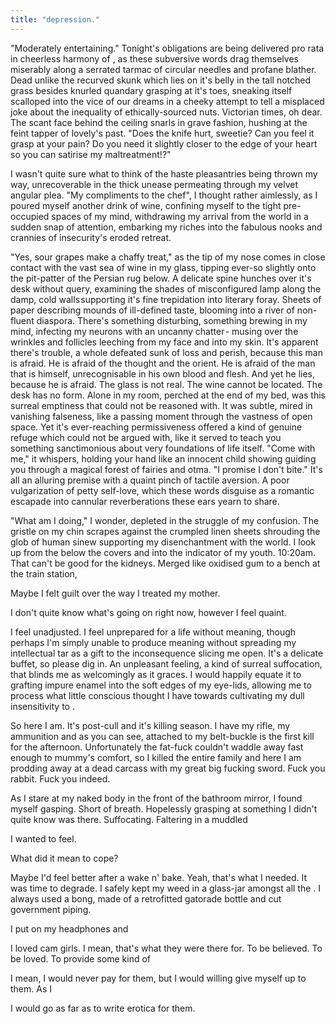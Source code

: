 ```yaml
---
title: "depression."
---
```


<!-- Self-perceived reality -->

"Moderately entertaining." Tonight's obligations are being delivered pro rata in cheerless harmony of , as these subversive words drag themselves miserably along a serrated tarmac of circular needles and profane blather. Dead unlike the recurved skunk which lies on it's belly in the tall notched grass besides knurled quandary grasping at it's toes, sneaking itself scalloped into the vice of our dreams in a cheeky attempt to tell a misplaced joke about the inequality of ethically-sourced nuts. Victorian times, oh dear. The scant face behind the ceiling snarls in grave fashion, hushing at the feint tapper of lovely's past. "Does the knife hurt, sweetie? Can you feel it grasp at your pain? Do you need it slightly closer to the edge of your heart so you can satirise my maltreatment!?"

I wasn't quite sure what to think of the haste pleasantries being thrown my way, unrecoverable in the thick unease permeating through my velvet angular plea. "My compliments to the chef", I thought rather aimlessly, as I poured myself another drink of wine, confining myself to the tight pre-occupied spaces of my mind, withdrawing my arrival from the world in a sudden snap of attention, embarking my riches into the fabulous nooks and crannies of insecurity's eroded retreat.

"Yes, sour grapes make a chaffy treat," as the tip of my nose comes in close contact with the vast sea of wine in my glass, tipping ever-so slightly onto the pit-patter of the Persian rug below. A delicate spine hunches over it's desk without query, examining the shades of misconfigured lamp along the damp, cold walls supporting it's fine trepidation into literary foray. Sheets of paper describing mounds of ill-defined taste, blooming into a river of non-fluent diaspora. There's something disturbing, something brewing in my mind, infecting my neurons with an uncanny chatter - musing over the wrinkles and follicles leeching from my face and into my skin. It's apparent there's trouble, a whole defeated sunk of loss and perish, because this man is afraid. He is afraid of the thought and the orient. He is afraid of the man that is himself, unrecognisable in his own blood and flesh. And yet he lies, because he is afraid. The glass is not real. The wine cannot be located. The desk has no form. Alone in my room, perched at the end of my bed, was this surreal emptiness that could not be reasoned with. It was subtle, mired in vanishing falseness, like a passing moment through the vastness of open space. Yet it's ever-reaching permissiveness offered a kind of genuine refuge which could not be argued with, like it served to teach you something sanctimonious about very foundations of life itself. "Come with me," it whispers, holding your hand like an innocent child showing guiding you through a magical forest of fairies and otma. "I promise I don't bite." It's all an alluring premise with a quaint pinch of tactile aversion. A poor vulgarization of petty self-love, which these words disguise as a romantic escapade into cannular reverberations these ears yearn to share.

"What am I doing," I wonder, depleted in the struggle of my confusion. The gristle on my chin scrapes against the crumpled linen sheets shrouding the glob of human sinew supporting my disenchantment with the world. I look up from the below the covers and into the indicator of my youth. 10:20am. That can't be good for the kidneys. Merged like oxidised gum to a bench at the train station,

Maybe I felt guilt over the way I treated my mother.

I don't quite know what's going on right now, however I feel quaint.

I feel unadjusted. I feel unprepared for a life without meaning, though perhaps I'm simply unable to produce meaning without spreading my intellectual tar as a gift to the inconsequence slicing me open. It's a delicate buffet, so please dig in. An unpleasant feeling, a kind of surreal suffocation, that blinds me as welcomingly as it graces. I would happily equate it to grafting impure enamel into the soft edges of my eye-lids, allowing me to process what little conscious thought I have towards cultivating my dull insensitivity to .

So here I am. It's post-cull and it's killing season. I have my rifle, my ammunition and as you can see, attached to my belt-buckle is the first kill for the afternoon. Unfortunately the fat-fuck couldn't waddle away fast enough to mummy's comfort, so I killed the entire family and here I am prodding away at a dead carcass with my great big fucking sword. Fuck you rabbit. Fuck you indeed.

As I stare at my naked body in the front of the bathroom mirror, I found myself gasping. Short of breath. Hopelessly grasping at something I didn't quite know was there. Suffocating. Faltering in a muddled



<!-- Reality, in bed -->




I wanted to feel.

What did it mean to cope?



<!-- Takes drugs -->

Maybe I'd feel better after a wake n' bake. Yeah, that's what I needed. It was time to degrade. I safely kept my weed in a glass-jar amongst all the . I always used a bong, made of a retrofitted gatorade bottle and cut government piping.




I put on my headphones and



<!-- Cam girl -->

I loved cam girls. I mean, that's what they were there for. To be believed. To be loved. To provide some kind of

I mean, I would never pay for them, but I would willing give myself up to them.
As I

I would go as far as to write erotica for them.


<!-- erotica excerpt -->
